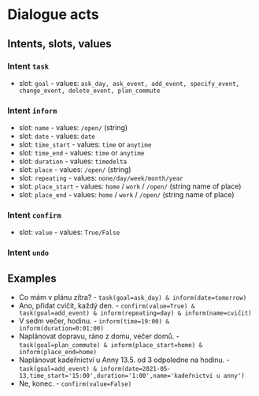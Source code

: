 # Dialogue acts

## Intents, slots, values

### Intent `task`
- slot: `goal`    -   values: `ask_day, ask_event, add_event, specify_event, change_event, delete_event, plan_commute`

### Intent `inform`
- slot: `name`  -   values: `/open/` (string)
- slot: `date`  -   values: `date`
- slot: `time_start`    -   values: `time` or `anytime`
- slot: `time_end`    -   values: `time` or `anytime`
- slot: `duration`  -   values: `timedelta`
- slot: `place` -   values: `/open/` (string)
- slot: `repeating`  -   values: `none/day/week/month/year`
- slot: `place_start` -   values: `home` / `work` / `/open/` (string name of place)
- slot: `place_end` -   values: `home` / `work` / `/open/` (string name of place)

### Intent `confirm`
- slot: `value`   -   values: `True/False`

### Intent `undo`

## Examples

- Co mám v plánu zítra? -   `task(goal=ask_day) & inform(date=tomorrow)`
- Ano, přidat cvičit, každý den.  -   `confirm(value=True) & task(goal=add_event) & inform(repeating=day) & inform(name=cvičit)`
- V sedm večer, hodinu. -   `inform(time=19:00) & inform(duration=0:01:00)`
- Naplánovat dopravu, ráno z domu, večer domů.  -   `task(goal=plan_commute) & inform(place_start=home) & inform(place_end=home)`
- Naplánovat kadeřnictví u Anny 13.5. od 3 odpoledne na hodinu.  -   `task(goal=add_event) & inform(date=2021-05-13,time_start='15:00',duration='1:00',name='kadeřnictví u anny')`
- Ne, konec.    -   `confirm(value=False)`